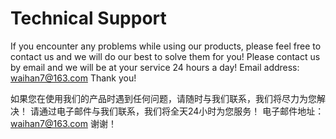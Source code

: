 # Technical Support
If you encounter any problems while using our products, please feel free to contact us and we will do our best to solve them for you!
Please contact us by email and we will be at your service 24 hours a day!
Email address: waihan7@163.com
Thank you!

如果您在使用我们的产品时遇到任何问题，请随时与我们联系，我们将尽力为您解决！
请通过电子邮件与我们联系，我们将全天24小时为您服务！
电子邮件地址：waihan7@163.com
谢谢！
